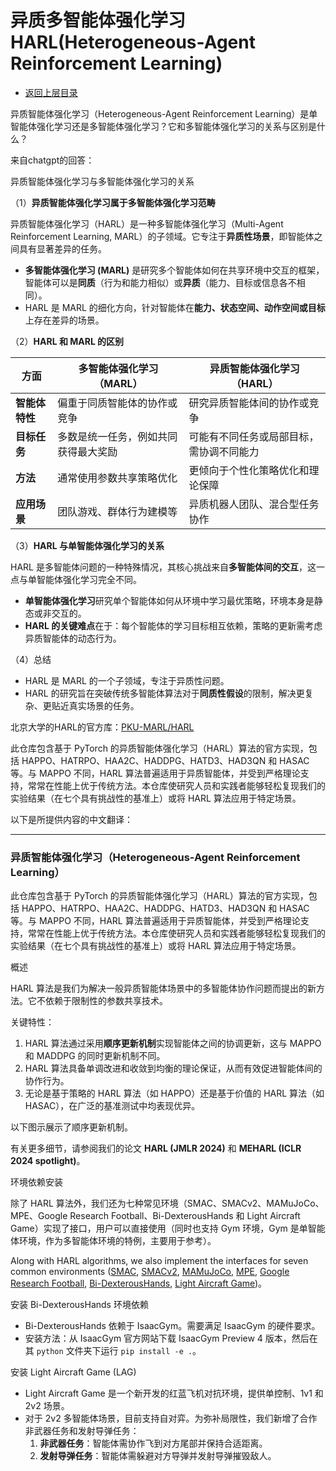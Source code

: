 # 异质多智能体强化学习HARL(Heterogeneous-Agent Reinforcement Learning)

* [返回上层目录](../advanced-theme.md)

异质智能体强化学习（Heterogeneous-Agent Reinforcement Learning）是单智能体强化学习还是多智能体强化学习？它和多智能体强化学习的关系与区别是什么？

来自chatgpt的回答：

异质智能体强化学习与多智能体强化学习的关系

（1）**异质智能体强化学习属于多智能体强化学习范畴**

异质智能体强化学习（HARL）是一种多智能体强化学习（Multi-Agent Reinforcement Learning, MARL）的子领域。它专注于**异质性场景**，即智能体之间具有显著差异的任务。

- **多智能体强化学习 (MARL)** 是研究多个智能体如何在共享环境中交互的框架，智能体可以是**同质**（行为和能力相似）或**异质**（能力、目标或信息各不相同）。
- HARL 是 MARL 的细化方向，针对智能体在**能力、状态空间、动作空间或目标**上存在差异的场景。

（2）**HARL 和 MARL 的区别**

| **方面**       | **多智能体强化学习（MARL）**         | **异质智能体强化学习（HARL）**           |
| -------------- | ------------------------------------ | ---------------------------------------- |
| **智能体特性** | 偏重于同质智能体的协作或竞争         | 研究异质智能体间的协作或竞争             |
| **目标任务**   | 多数是统一任务，例如共同获得最大奖励 | 可能有不同任务或局部目标，需协调不同能力 |
| **方法**       | 通常使用参数共享策略优化             | 更倾向于个性化策略优化和理论保障         |
| **应用场景**   | 团队游戏、群体行为建模等             | 异质机器人团队、混合型任务协作           |

（3）**HARL 与单智能体强化学习的关系**

HARL 是多智能体问题的一种特殊情况，其核心挑战来自**多智能体间的交互**，这一点与单智能体强化学习完全不同。

- **单智能体强化学习**研究单个智能体如何从环境中学习最优策略，环境本身是静态或非交互的。
- **HARL 的关键难点**在于：每个智能体的学习目标相互依赖，策略的更新需考虑异质智能体的动态行为。

（4）总结

- HARL 是 MARL 的一个子领域，专注于异质性问题。
- HARL 的研究旨在突破传统多智能体算法对于**同质性假设**的限制，解决更复杂、更贴近真实场景的任务。





北京大学的HARL的官方库：[PKU-MARL/HARL](https://github.com/PKU-MARL/HARL)

此仓库包含基于 PyTorch 的异质智能体强化学习（HARL）算法的官方实现，包括 HAPPO、HATRPO、HAA2C、HADDPG、HATD3、HAD3QN 和 HASAC 等。与 MAPPO 不同，HARL 算法普遍适用于异质智能体，并受到严格理论支持，常常在性能上优于传统方法。本仓库使研究人员和实践者能够轻松复现我们的实验结果（在七个具有挑战性的基准上）或将 HARL 算法应用于特定场景。

以下是所提供内容的中文翻译：

------

### 异质智能体强化学习（Heterogeneous-Agent Reinforcement Learning）

此仓库包含基于 PyTorch 的异质智能体强化学习（HARL）算法的官方实现，包括 HAPPO、HATRPO、HAA2C、HADDPG、HATD3、HAD3QN 和 HASAC 等。与 MAPPO 不同，HARL 算法普遍适用于异质智能体，并受到严格理论支持，常常在性能上优于传统方法。本仓库使研究人员和实践者能够轻松复现我们的实验结果（在七个具有挑战性的基准上）或将 HARL 算法应用于特定场景。

概述

HARL 算法是我们为解决一般异质智能体场景中的多智能体协作问题而提出的新方法。它不依赖于限制性的参数共享技术。

关键特性：

1. HARL 算法通过采用**顺序更新机制**实现智能体之间的协调更新，这与 MAPPO 和 MADDPG 的同时更新机制不同。
2. HARL 算法具备单调改进和收敛到均衡的理论保证，从而有效促进智能体间的协作行为。
3. 无论是基于策略的 HARL 算法（如 HAPPO）还是基于价值的 HARL 算法（如 HASAC），在广泛的基准测试中均表现优异。

以下图示展示了顺序更新机制。

有关更多细节，请参阅我们的论文 **HARL (JMLR 2024)** 和 **MEHARL (ICLR 2024 spotlight)**。

环境依赖安装

除了 HARL 算法外，我们还为七种常见环境（SMAC、SMACv2、MAMuJoCo、MPE、Google Research Football、Bi-DexterousHands 和 Light Aircraft Game）实现了接口，用户可以直接使用（同时也支持 Gym 环境，Gym 是单智能体环境，作为多智能体环境的特例，主要用于参考）。

Along with HARL algorithms, we also implement the interfaces for seven common environments ([SMAC](https://github.com/oxwhirl/smac), [SMACv2](https://github.com/oxwhirl/smacv2), [MAMuJoCo](https://github.com/schroederdewitt/multiagent_mujoco), [MPE](https://pettingzoo.farama.org/environments/mpe/), [Google Research Football](https://github.com/google-research/football), [Bi-DexterousHands](https://github.com/PKU-MARL/DexterousHands), [Light Aircraft Game](https://github.com/liuqh16/CloseAirCombat))。

安装 Bi-DexterousHands 环境依赖

- Bi-DexterousHands 依赖于 IsaacGym。需要满足 IsaacGym 的硬件要求。
- 安装方法：从 IsaacGym 官方网站下载 IsaacGym Preview 4 版本，然后在其 `python` 文件夹下运行 `pip install -e .`。

安装 Light Aircraft Game (LAG)

- Light Aircraft Game 是一个新开发的红蓝飞机对抗环境，提供单控制、1v1 和 2v2 场景。
- 对于 2v2 多智能体场景，目前支持自对弈。为弥补局限性，我们新增了合作非武器任务和发射导弹任务：
  1. **非武器任务**：智能体需协作飞到对方尾部并保持合适距离。
  2. **发射导弹任务**：智能体需躲避对方导弹并发射导弹摧毁敌人。